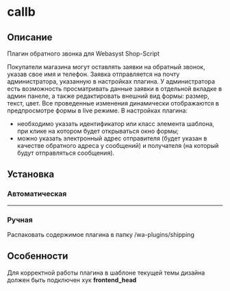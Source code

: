 # callb

## Описание
Плагин обратного звонка для Webasyst Shop-Script

Покупатели магазина могут оставлять заявки на обратный звонок, указав свое имя и телефон.
Заявка отправляется на почту администратора, указанную в настройках плагина.
У администратора есть возможность просматривать данные заявки в отдельной вкладке в админ панеле, а также редактировать внешний вид формы: размер, текст, цвет. Все проведенные изменения динамически отображаются в предпросмотре формы в live режиме.
В настройках плагина:
- необходимо указать идентификатор или класс элемента шаблона, при клике на котором будет открываться окно формы;
- можно указать электронный адрес отправителя (будет указан в качестве обратного адреса у сообщений) и получателя (на который будут отправляться сообщения).

## Установка
### Автоматическая
---

### Ручная
Распаковать содержимое плагина в папку /wa-plugins/shipping

## Особенности
Для корректной работы плагина в шаблоне текущей темы дизайна должен быть подключен хук **frontend_head**